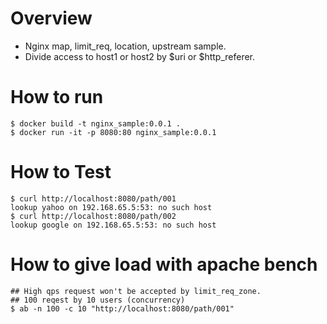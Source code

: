 # Overview
- Nginx map, limit_req, location, upstream sample.
- Divide access to host1 or host2 by $uri or $http_referer.

# How to run
```
$ docker build -t nginx_sample:0.0.1 .
$ docker run -it -p 8080:80 nginx_sample:0.0.1
```

# How to Test
```
$ curl http://localhost:8080/path/001
lookup yahoo on 192.168.65.5:53: no such host
$ curl http://localhost:8080/path/002
lookup google on 192.168.65.5:53: no such host
```
# How to give load with apache bench
```
## High qps request won't be accepted by limit_req_zone. 
## 100 reqest by 10 users (concurrency)
$ ab -n 100 -c 10 "http://localhost:8080/path/001"
```

